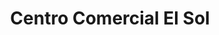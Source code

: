 ---
title: "Centro Comercial El Sol"
url: /caracas/centro-comercial-el-sol/
shop: centro comercial
---